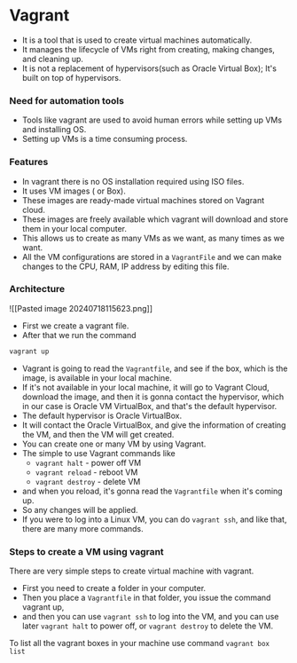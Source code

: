 # Vagrant

- It is a tool that is used to create virtual machines automatically.
- It manages the lifecycle of VMs right from creating, making changes, and cleaning up.
- It is not a replacement of hypervisors(such as Oracle Virtual  Box); It's built on top of hypervisors.

### Need for automation tools

- Tools like vagrant are used to avoid human errors while setting up VMs and installing OS.
- Setting up VMs is a time consuming process.


### Features

- In vagrant there is no OS installation required using ISO files.
- It uses VM images ( or Box).
- These images are ready-made virtual machines stored on Vagrant cloud.
- These images are freely available which vagrant will download and store them in your local computer.
- This allows us to create as many VMs as we want, as many times as we want.
- All the VM configurations are stored in a `VagrantFile` and we can make changes to the CPU, RAM, IP address by editing this file.

### Architecture

![[Pasted image 20240718115623.png]]

- First we create a vagrant file.
- After that we run the command
```bash
vagrant up
```


- Vagrant is going to read the `Vagrantfile`, and see if the box, which is the image, is available in your local machine. 
- If it's not available in your local machine, it will go to Vagrant Cloud, download the image, and then it is gonna contact the hypervisor, which in our case is Oracle VM VirtualBox, and that's the default hypervisor. 
- The default hypervisor is Oracle VirtualBox.
- It will contact the Oracle VirtualBox, and give the information of creating the VM, and then the VM will get created. 
- You can create one or many VM by using Vagrant. 
- The simple to use Vagrant commands like 
	- `vagrant halt` - power off VM
	- `vagrant reload` - reboot VM
	- `vagrant destroy` - delete VM
- and when you reload, it's gonna read the `Vagrantfile` when it's coming up. 
- So any changes will be applied. 
- If you were to log into a Linux VM, you can do `vagrant ssh`, and like that, there are many more commands. 

### Steps to create a VM using vagrant

There are very simple steps to create virtual machine with vagrant. 
- First you need to create a folder in your computer. 
- Then you place a `Vagrantfile` in that folder, you issue the command vagrant up,
- and then you can use `vagrant ssh` to log into the VM, and you can use later `vagrant halt` to power off, or `vagrant destroy` to delete the VM.


To list all the vagrant boxes in your machine use command `vagrant box list`
